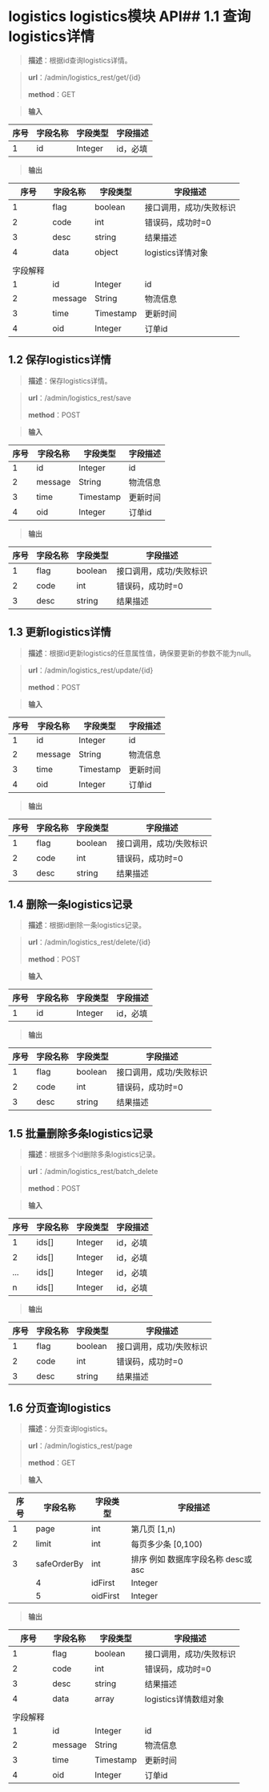 # logistics logistics模块 API## 1.1 查询logistics详情

> **描述**：根据id查询logistics详情。

> **url**：/admin/logistics_rest/get/{id}
>
> **method**：GET

> **输入**

| 序号 | 字段名称 | 字段类型 | 字段描述     |
| ---- | -------- | -------- | ------------ |
| 1    | id       | Integer     | id，必填 |

> **输出**

| 序号     | 字段名称      | 字段类型 | 字段描述                |
| -------- | ------------- | -------- | ----------------------- |
| 1        | flag          | boolean  | 接口调用，成功/失败标识 |
| 2        | code          | int      | 错误码，成功时=0        |
| 3        | desc          | string   | 结果描述                |
| 4        | data          | object   | logistics详情对象            |
|          |               |          |                         |
| 字段解释 |               |          |                         |
| 1 | id              | Integer          | id |
| 2 | message              | String          | 物流信息 |
| 3 | time              | Timestamp          | 更新时间 |
| 4 | oid              | Integer          | 订单id |

## 1.2 保存logistics详情

> **描述**：保存logistics详情。

> **url**：/admin/logistics_rest/save
>
> **method**：POST

> **输入**

| 序号 | 字段名称 | 字段类型 | 字段描述     |
| ---- | -------- | -------- | ------------ |
| 1| id  | Integer  | id |
| 2| message  | String  | 物流信息 |
| 3| time  | Timestamp  | 更新时间 |
| 4| oid  | Integer  | 订单id |

> **输出**

| 序号     | 字段名称      | 字段类型 | 字段描述                |
| -------- | ------------- | -------- | ----------------------- |
| 1        | flag          | boolean  | 接口调用，成功/失败标识 |
| 2        | code          | int      | 错误码，成功时=0        |
| 3        | desc          | string   | 结果描述                |

## 1.3 更新logistics详情

> **描述**：根据id更新logistics的任意属性值，确保要更新的参数不能为null。

> **url**：/admin/logistics_rest/update/{id}
>
> **method**：POST

> **输入**

| 序号 | 字段名称 | 字段类型 | 字段描述     |
| ---- | -------- | -------- | ------------ |
| 1| id  | Integer  | id |
| 2| message  | String  | 物流信息 |
| 3| time  | Timestamp  | 更新时间 |
| 4| oid  | Integer  | 订单id |

> **输出**

| 序号     | 字段名称      | 字段类型 | 字段描述                |
| -------- | ------------- | -------- | ----------------------- |
| 1        | flag          | boolean  | 接口调用，成功/失败标识 |
| 2        | code          | int      | 错误码，成功时=0        |
| 3        | desc          | string   | 结果描述                |

## 1.4 删除一条logistics记录

> **描述**：根据id删除一条logistics记录。

> **url**：/admin/logistics_rest/delete/{id}
>
> **method**：POST

> **输入**

| 序号 | 字段名称 | 字段类型 | 字段描述     |
| ---- | -------- | -------- | ------------ |
| 1    | id       | Integer     | id，必填 |

> **输出**

| 序号     | 字段名称      | 字段类型 | 字段描述                |
| -------- | ------------- | -------- | ----------------------- |
| 1        | flag          | boolean  | 接口调用，成功/失败标识 |
| 2        | code          | int      | 错误码，成功时=0        |
| 3        | desc          | string   | 结果描述                |


## 1.5 批量删除多条logistics记录

> **描述**：根据多个id删除多条logistics记录。

> **url**：/admin/logistics_rest/batch_delete
>
> **method**：POST

> **输入**

| 序号 | 字段名称 | 字段类型 | 字段描述     |
| ---- | -------- | -------- | ------------ |
| 1    | ids[]       | Integer     | id，必填 |
| 2    | ids[]       | Integer     | id，必填 |
| ...    | ids[]       | Integer     | id，必填 |
| n    | ids[]       | Integer     | id，必填 |

> **输出**

| 序号     | 字段名称      | 字段类型 | 字段描述                |
| -------- | ------------- | -------- | ----------------------- |
| 1        | flag          | boolean  | 接口调用，成功/失败标识 |
| 2        | code          | int      | 错误码，成功时=0        |
| 3        | desc          | string   | 结果描述                |


## 1.6 分页查询logistics

> **描述**：分页查询logistics。

> **url**：/admin/logistics_rest/page
>
> **method**：GET

> **输入**

| 序号 | 字段名称 | 字段类型 | 字段描述     |
| ---- | -------- | -------- | ------------ |
| 1    |page      |int       |第几页 [1,n)   |
| 2    |limit      |int       |每页多少条 [0,100)   |
| 3    |safeOrderBy      |int       | 排序 例如 数据库字段名称 desc或asc   |
                |4|idFirst|   Integer   |id|
                |5|oidFirst|   Integer   |订单id|

> **输出**

| 序号     | 字段名称      | 字段类型 | 字段描述                |
| -------- | ------------- | -------- | ----------------------- |
| 1        | flag          | boolean  | 接口调用，成功/失败标识 |
| 2        | code          | int      | 错误码，成功时=0        |
| 3        | desc          | string   | 结果描述                |
| 4        | data          | array   | logistics详情数组对象            |
|          |               |          |                         |
| 字段解释 |               |          |                         |
| 1 | id              | Integer          | id |
| 2 | message              | String          | 物流信息 |
| 3 | time              | Timestamp          | 更新时间 |
| 4 | oid              | Integer          | 订单id |
